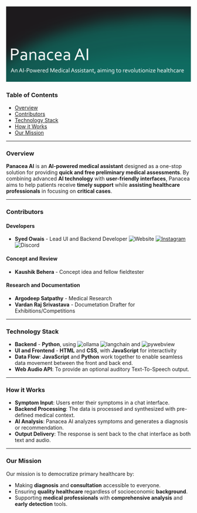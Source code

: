 ![banner](assets/head.png)

### Table of Contents
* [Overview](#overview)
* [Contributors](#contributors)
* [Technology Stack](#technology-stack)
* [How it Works](#how-it-works)
* [Our Mission](#our-mission)

----

### Overview
**Panacea AI** is an **AI-powered medical assistant** designed as a one-stop solution for providing **quick and free preliminary medical assessments**. By combining advanced **AI technology** with **user-friendly interfaces**, Panacea aims to help patients receive **timely support** while **assisting healthcare professionals** in focusing on **critical cases**.

----

### Contributors

#### Developers
* **Syed Owais** - Lead UI and Backend Developer
![Website](https://img.shields.io/badge/Website-codeowais.github.io/profile-fff)
[![Instagram](https://img.shields.io/badge/Instagram-%40mintcrystal__450-fa4d88?logo=instagram&logoColor=white)](https://www.instagram.com/mintcrystal_450)
![Discord](https://img.shields.io/badge/Discord-mintcrystal__450-5865f2?logo=discord&logoColor=white)

#### Concept and Review
* **Kaushik Behera** - Concept idea and fellow fieldtester

#### Research and Documentation
* **Argodeep Satpathy** - Medical Research
* **Vardan Raj Srivastava** - Documetation Drafter for Exhibitions/Competitions

----

### Technology Stack

* **Backend** - **Python**, using ![ollama](https://img.shields.io/badge/ollama-666666) ![langchain](https://img.shields.io/badge/langchain-666666) and ![pywebview](https://img.shields.io/badge/pywebview-666666) 
* **UI and Frontend** - **HTML** and **CSS**, with **JavaScript** for interactivity
* **Data Flow**: **JavaScript** and **Python** work together to enable seamless data movement between the front and back end.
* **Web Audio API**: To provide an optional auditory Text-To-Speech output.

----

### How it Works

* **Symptom Input**: Users enter their symptoms in a chat interface.
* **Backend Processing**: The data is processed and synthesized with pre-defined medical context.
* **AI Analysis**: Panacea AI analyzes symptoms and generates a diagnosis or recommendation.
* **Output Delivery**: The response is sent back to the chat interface as both text and audio.

----

### Our Mission

Our mission is to democratize primary healthcare by:

* Making **diagnosis** and **consultation** accessible to everyone.
* Ensuring **quality healthcare** regardless of socioeconomic **background**.
* Supporting **medical professionals** with **comprehensive analysis** and **early detection** tools.
